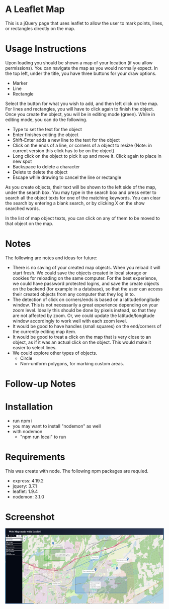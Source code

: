 # A Leaflet Map

This is a jQuery page that uses leaflet to allow the user to mark points, lines, or rectangles directly on the map.

# Usage Instructions

Upon loading you should be shown a map of your location (if you allow permissions).  You can navigate the map as you would normally expect.  In the top left, under the title, you have three buttons for your draw options. 

  - Marker
  - Line
  - Rectangle

Select the button for what you wish to add, and then left click on the map.  For lines and rectangles, you will have to click again to finish the object.  Once you create the object, you will be in editing mode (green).  While in editing mode, you can do the following.
  - Type to set the text for the object
  - Enter finishes editing the object
  - Shift-Enter adds a new line to the text for the object
  - Click on the ends of a line, or corners of a object to resize
    (Note: in current version this click has to be on the object)
  - Long click on the object to pick it up and move it.  Click again to place in new spot
  - Backspace to delete a character
  - Delete to delete the object
  - Escape while drawing to cancel the line or rectangle

As you create objects, their text will be shown to the left side of the map, under the search box.  You may type in the search box and press enter to search all the object texts for one of the matching keywords.  You can clear the search by entering a blank search, or by clicking X on the show searched words.

In the list of map object texts, you can click on any of them to be moved to that object on the map.

# Notes

The following are notes and ideas for future:

- There is no saving of your created map objects.  When you reload it will start fresh.  We could save the objects created in local storage or cookies for reloading on the same computer. For the best experience, we could have password protected logins, and save the create objects on the backend (for example in a database), so that the user can access their created objects from any computer that they log in to.
- The detection of click on corners/ends is based on a latitude/longitude window.  This is not necessarily a great experience depending on your zoom level.  Ideally this should be done by pixels instead, so that they are not affected by zoom.  Or, we could update the latitude/longitude window accordingly to work well with each zoom level.
- It would be good to have handles (small squares) on the end/corners of the currently editing map item.
- It would be good to treat a click on the map that is very close to an object, as if it was an actual click on the object.  This would make it easier to select lines.
- We could explore other types of objects. 
  - Circle
  - Non-uniform polygons, for marking custom areas.

# Follow-up Notes


# Installation

- run npm i
- you may want to install "nodemon" as well
- with nodemon
  - "npm run local" to run

# Requirements

This was create with node.  The following npm packages are requied.
 - express: 4.19.2
 - jquery: 3.7.1
 - leaflet: 1.9.4
 - nodemon: 3.1.0

 # Screenshot

 ![screenshot](https://github.com/MikeDragert/WebMap/blob/master/Screenshots/Leaflet%20Screenshot.png?raw=true)